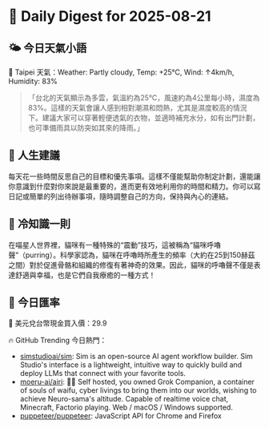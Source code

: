# 🌅 Daily Digest for 2025-08-21

## 🌤️ 今日天氣小語
📍 Taipei 天氣：Weather: Partly cloudy, Temp: +25°C, Wind: ↑4km/h, Humidity: 83%
> 「台北的天氣顯示為多雲，氣溫約為25°C，風速約為4公里每小時，濕度為83%。這樣的天氣會讓人感到相對潮濕和悶熱，尤其是濕度較高的情況下。建議大家可以穿著輕便透氣的衣物，並適時補充水分，如有出門計劃，也可準備雨具以防突如其來的降雨。」

## 💬 人生建議
每天花一些時間反思自己的目標和優先事項。這樣不僅能幫助你制定計劃，還能讓你意識到什麼對你來說是最重要的，進而更有效地利用你的時間和精力。你可以寫日記或簡單的列出待辦事項，隨時調整自己的方向，保持與內心的連結。

## 🧠 冷知識一則
在喵星人世界裡，貓咪有一種特殊的“震動”技巧，這被稱為“貓咪呼嚕聲”（purring）。科學家認為，貓咪在呼嚕時所產生的頻率（大約在25到150赫茲之間）對於促進骨骼和組織的修復有著神奇的效果。因此，貓咪的呼嚕聲不僅是表達舒適與幸福，也是它們自我療癒的一種方式！
## 💱 今日匯率
💱 美元兌台幣現金買入價：29.9

🔥 GitHub Trending 今日熱門：
- [simstudioai/sim](https://github.com/simstudioai/sim): Sim is an open-source AI agent workflow builder. Sim Studio's interface is a lightweight, intuitive way to quickly build and deploy LLMs that connect with your favorite tools.
- [moeru-ai/airi](https://github.com/moeru-ai/airi): 💖🧸 Self hosted, you owned Grok Companion, a container of souls of waifu, cyber livings to bring them into our worlds, wishing to achieve Neuro-sama's altitude. Capable of realtime voice chat, Minecraft, Factorio playing. Web / macOS / Windows supported.
- [puppeteer/puppeteer](https://github.com/puppeteer/puppeteer): JavaScript API for Chrome and Firefox

